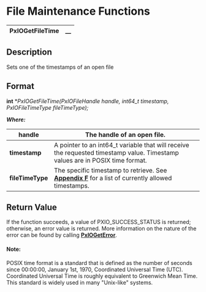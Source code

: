 # File Maintenance Functions 

**PxIOGetFileTime** |  **__**  
---|---  
  
## Description

Sets one of the timestamps of an open file

## Format

**int** **PxIOGetFileTime(PxIOFileHandle handle, int64_t *timestamp, PxIOFileTimeType fileTimeType);**

**_Where:_**

**handle** |  The handle of an open file.  
---|---  
**timestamp** |  A pointer to an int64_t variable that will receive the requested timestamp value. Timestamp values are in POSIX time format.  
**fileTimeType** |  The specific timestamp to retrieve. See **[Appendix F](../Appendix%20References/Appendix%20F.md)** for a list of currently allowed timestamps.  
  
## Return Value

If the function succeeds, a value of PXIO_SUCCESS_STATUS is returned; otherwise, an error value is returned. More information on the nature of the error can be found by calling **[PxIOGetError](../Error%20Functions/PxIOGetError.md)**.

#### **Note:**  
POSIX time format is a standard that is defined as the number of seconds since 00:00:00, January 1st, 1970, Coordinated Universal Time (UTC). Coordinated Universal Time is roughly equivalent to Greenwich Mean Time. This standard is widely used in many "Unix-like" systems.
